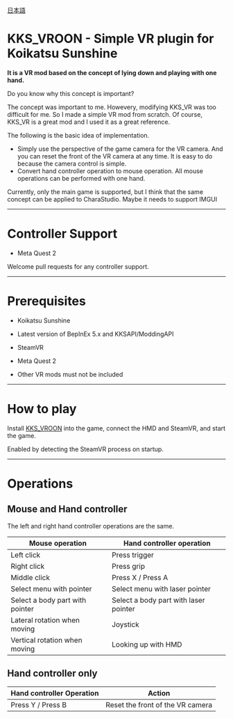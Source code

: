 [日本語](README.ja.md)

# KKS_VROON - Simple VR plugin for Koikatsu Sunshine

**It is a VR mod based on the concept of lying down and playing with one hand.**

Do you know why this concept is important?

The concept was important to me. Howevery, modifying KKS_VR was too difficult for me.
So I made a simple VR mod from scratch. Of course, KKS_VR is a great mod and I used it as a great reference.

The following is the basic idea of implementation.

- Simply use the perspective of the game camera for the VR camera. And you can reset the front of the VR camera at any time. It is easy to do because the camera control is simple.
- Convert hand controller operation to mouse operation. All mouse operations can be performed with one hand.

Currently, only the main game is supported, but I think that the same concept can be applied to CharaStudio.
Maybe it needs to support IMGUI

----

# Controller Support

- Meta Quest 2

Welcome pull requests for any controller support.

----

# Prerequisites

- Koikatsu Sunshine
- Latest version of BepInEx 5.x and KKSAPI/ModdingAPI
- SteamVR
- Meta Quest 2

- Other VR mods must not be included

----

# How to play

Install [KKS_VROON](https://github.com/toydev/KKS_VROON/releases) into the game, connect the HMD and SteamVR, and start the game.

Enabled by detecting the SteamVR process on startup.

----

# Operations
## Mouse and Hand controller
The left and right hand controller operations are the same.

|Mouse operation|Hand controller operation|
|----|----|
|Left click|Press trigger|
|Right click|Press grip|
|Middle click|Press X / Press A|
|Select menu with pointer|Select menu with laser pointer|
|Select a body part with pointer|Select a body part with laser pointer|
|Lateral rotation when moving|Joystick|
|Vertical rotation when moving|Looking up with HMD|

## Hand controller only
|Hand controller Operation|Action|
|----|----|
|Press Y / Press B|Reset the front of the VR camera|
